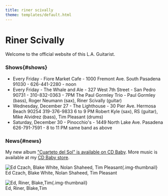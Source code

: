```yaml
---
title: riner scivally
theme: templates/default.html
---
```

# Riner Scivally

Welcome to the official website of this L.A. Guitarist. 

### Shows{#shows}

* Every Friday - Fiore Market Cafe - 1000 Fremont Ave. South Pasadena 91030 - 626-441-2280 - noon
* Every Friday - The Whale and Ale - 327 West 7th Street - San Pedro 90731 - 310-832-0363 - 7PM
   The Paul Gormley Trio - Paul Gormley (bass), Roger Neumann (sax), Riner Scivally (guitar)
* Wednesday, December 27 - The Lighthouse - 30 Pier Ave. Hermosa Beach 90254 319-376-9833 6 to 9 PM
    Robert Kyle (sax), RS (guitar), Mike Alvidrez (bass), Tim Pleasant (drums)
* Saturday, December 30 - Pinocchio's - 1449 North Lake Ave. Pasadena 626-791-7591 - 8 to 11 PM
    same band as above

### News{#news}

My new album ["Cuarteto del Sol" is available on CD Baby](https://store.cdbaby.com/cd/rinerscivally2).
More music is available at my [CD Baby store](https://store.cdbaby.com/Artist/RinerScivally).

![Ed Czach, Blake White, Nolan Shaheed, Tim Pleasant](/img/cuarteto1.jpg){.img-thumbnail}  
Ed Czach, Blake White, Nolan Shaheed, Tim Pleasant


![Ed, Riner, Blake,Tim](/img/cuarteto2.jpg){.img-thumbnail}  
Ed, Riner, Blake,Tim
